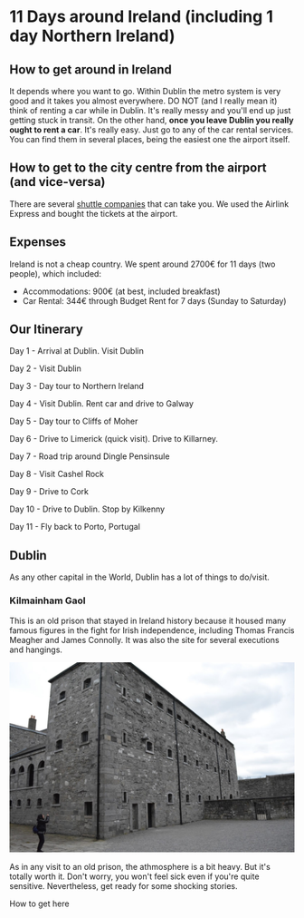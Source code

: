 # 11 Days around Ireland (including 1 day Northern Ireland)

## How to get around in Ireland
It depends where you want to go. Within Dublin the metro system is very good and it takes you almost everywhere. DO NOT (and I really mean it) think of renting a car while in Dublin. It's really messy and you'll end up just getting stuck in transit.
On the other hand, **once you leave Dublin you really ought to rent a car**. It's really easy. Just go to any of the car rental services. You can find them in several places, being the easiest one the airport itself.

## How to get to the city centre from the airport (and vice-versa)
There are several [shuttle companies](https://www.dublinairport.com/to-from-the-airport/by-bus/dublin-buses) that can take you. We used the Airlink Express and bought the tickets at the airport.

## Expenses
Ireland is not a cheap country. We spent around 2700€ for 11 days (two people), which included:
* Accommodations: 900€ (at best, included breakfast)
* Car Rental: 344€ through Budget Rent for 7 days (Sunday to Saturday)

## Our Itinerary
Day 1 - Arrival at Dublin. Visit Dublin

Day 2 - Visit Dublin

Day 3 - Day tour to Northern Ireland

Day 4 - Visit Dublin. Rent car and drive to Galway

Day 5 - Day tour to Cliffs of Moher

Day 6 - Drive to Limerick (quick visit). Drive to Killarney.

Day 7 -  Road trip around Dingle Pensinsule

Day 8 - Visit Cashel Rock

Day 9 - Drive to Cork

Day 10 - Drive to Dublin. Stop by Kilkenny

Day 11 - Fly back to Porto, Portugal


## Dublin
As any other capital in the World, Dublin has a lot of things to do/visit.

### Kilmainham Gaol
This is an old prison that stayed in Ireland history because it housed many famous figures in the fight for Irish independence, including Thomas Francis Meagher and James Connolly. It was also the site for several executions and hangings.

![Kilmainham Gaol](images/Ireland/kilmainham_gaol.jpg)

As in any visit to an old prison, the athmosphere is a bit heavy. But it's totally worth it. Don't worry, you won't feel sick even if you're quite sensitive. Nevertheless, get ready for some shocking stories.

How to get here